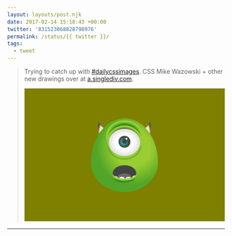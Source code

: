 ```yaml
---
layout: layouts/post.njk
date: 2017-02-14 15:18:43 +00:00
twitter: '831523068828798976'
permalink: /status/{{ twitter }}/
tags: 
  - tweet
---
```


> Trying to catch up with [#dailycssimages](https://twitter.com/hashtag/dailycssimages). CSS Mike Wazowski + other new drawings over at [a.singlediv.com](https://a.singlediv.com). 
> 
> ![](/img/831523068828798976-C4op0fVUkAAFtXn.jpg)

---
